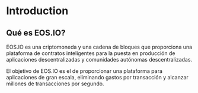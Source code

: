 # Introduction

## Qué es EOS.IO?

EOS.IO es una criptomoneda y una cadena de bloques que proporciona una plataforma de contratos inteligentes para la puesta en producción de aplicaciones descentralizadas y comunidades autónomas descentralizadas.  

El objetivo de EOS.IO es el de proporcionar una plataforma para aplicaciones de gran escala, eliminando gastos por transacción y alcanzar millones de transacciones por segundo.





